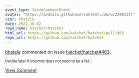```yaml
---
event_type: IssueCommentEvent
avatar: "https://avatars.githubusercontent.com/u/2290133?"
user: bhatele
date: 2022-10-02
repo_name: hatchet/hatchet
html_url: https://github.com/hatchet/hatchet/pull/463
repo_url: https://github.com/hatchet/hatchet
---
```


<a href='https://github.com/bhatele' target='_blank'>bhatele</a> commented on issue <a href='https://github.com/hatchet/hatchet/pull/463' target='_blank'>hatchet/hatchet#463</a>.

<small>Decide later if columns does not need to be a list...</small>

<a href='https://github.com/hatchet/hatchet/pull/463' target='_blank'>View Comment</a>